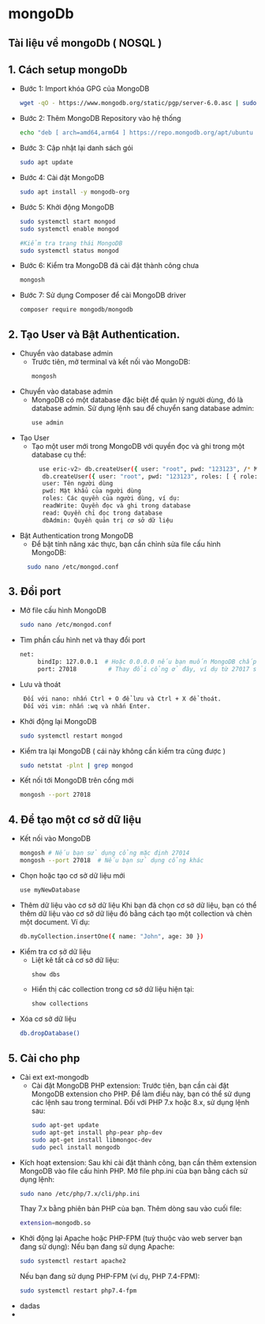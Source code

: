 # mongoDb
## Tài liệu về mongoDb ( NOSQL )
## 1. Cách setup mongoDb
   - Bước 1: Import khóa GPG của MongoDB
      ```bash
      wget -qO - https://www.mongodb.org/static/pgp/server-6.0.asc | sudo apt-key add -
      
   - Bước 2: Thêm MongoDB Repository vào hệ thống
      ```bash
      echo "deb [ arch=amd64,arm64 ] https://repo.mongodb.org/apt/ubuntu $(lsb_release -cs)/mongodb-org/6.0 multiverse" | sudo tee /etc/apt/sources.list.d/mongodb-org-6.0.list

   - Bước 3: Cập nhật lại danh sách gói
       ```bash
       sudo apt update
   - Bước 4: Cài đặt MongoDB
       ```bash
       sudo apt install -y mongodb-org
   - Bước 5: Khởi động MongoDB
       ```bash
      sudo systemctl start mongod
      sudo systemctl enable mongod

     #Kiểm tra trạng thái MongoDB
      sudo systemctl status mongod
      ```
   - Bước 6: Kiểm tra MongoDB đã cài đặt thành công chưa
       ```bash
       mongosh

   - Bước 7: Sử dụng Composer để cài MongoDB driver
        ```bash
        composer require mongodb/mongodb
        ```

## 2. Tạo User và Bật Authentication.
- Chuyển vào database admin
	+ Trước tiên, mở terminal và kết nối vào MongoDB:
	   ```bash
	   mongosh
	   ```
- Chuyển vào database admin
  + MongoDB có một database đặc biệt để quản lý người dùng, đó là database admin. Sử dụng lệnh sau để chuyển sang database admin:
      ```bash
      use admin
      ```
- Tạo User
  + Tạo một user mới trong MongoDB với quyền đọc và ghi trong một database cụ thể:
      ```bash
      	use eric-v2> db.createUser({ user: "root", pwd: "123123", /* Mật khẩu cho tài khoản admin*/ roles: [{ role: "readWrite", db: "eric-v2" }] /* Quyền "root" cho toàn bộ hệ thống*/ })
         db.createUser({ user: "root", pwd: "123123", roles: [ { role: "readWrite", db: "myDatabase" }] })
         user: Tên người dùng
         pwd: Mật khẩu của người dùng
         roles: Các quyền của người dùng, ví dụ:
         readWrite: Quyền đọc và ghi trong database
         read: Quyền chỉ đọc trong database
         dbAdmin: Quyền quản trị cơ sở dữ liệu
      ```
- Bật Authentication trong MongoDB
   + Để bật tính năng xác thực, bạn cần chỉnh sửa file cấu hình MongoDB:
   	```bash
      sudo nano /etc/mongod.conf
## 3. Đổi port
 - Mở file cấu hình MongoDB
   ```bash
   sudo nano /etc/mongod.conf
 - Tìm phần cấu hình net và thay đổi port
   ```bash
   net:
 		bindIp: 127.0.0.1  # Hoặc 0.0.0.0 nếu bạn muốn MongoDB chấp nhận kết nối từ mọi địa chỉ
  		port: 27018         # Thay đổi cổng ở đây, ví dụ từ 27017 sang 27018
 - Lưu và thoát
   ```bash
	Đối với nano: nhấn Ctrl + O để lưu và Ctrl + X để thoát.
	Đối với vim: nhấn :wq và nhấn Enter.
 - Khởi động lại MongoDB
   ```bash
   sudo systemctl restart mongod
 - Kiểm tra lại MongoDB ( cái này không cần kiểm tra cũng được )
   ```bash
   sudo netstat -plnt | grep mongod
 - Kết nối tới MongoDB trên cổng mới
   ```bash
   mongosh --port 27018
## 4. Để tạo một cơ sở dữ liệu
   - Kết nối vào MongoDB
     ```bash
     mongosh # Nếu bạn sử dụng cổng mặc định 27014
     mongosh --port 27018  # Nếu bạn sử dụng cổng khác
   - Chọn hoặc tạo cơ sở dữ liệu mới
     ```bash
     use myNewDatabase
   - Thêm dữ liệu vào cơ sở dữ liệu
     Khi bạn đã chọn cơ sở dữ liệu, bạn có thể thêm dữ liệu vào cơ sở dữ liệu đó bằng cách tạo một collection và chèn một document.
		Ví dụ:
     ```bash
     db.myCollection.insertOne({ name: "John", age: 30 })
   - Kiểm tra cơ sở dữ liệu
     + Liệt kê tất cả cơ sở dữ liệu:
       ```bash
       show dbs
     + Hiển thị các collection trong cơ sở dữ liệu hiện tại:
     	```bash
     	show collections
   - Xóa cơ sở dữ liệu
     ```bash
     db.dropDatabase()
     ```
## 5. Cài cho php
- Cài ext ext-mongodb
  + Cài đặt MongoDB PHP extension: Trước tiên, bạn cần cài đặt MongoDB extension cho PHP. Để làm điều này, bạn có thể sử dụng các lệnh sau trong terminal.
	Đối với PHP 7.x hoặc 8.x, sử dụng lệnh sau:
	```bash
  	sudo apt-get update
	sudo apt-get install php-pear php-dev
	sudo apt-get install libmongoc-dev
	sudo pecl install mongodb
+ Kích hoạt extension: Sau khi cài đặt thành công, bạn cần thêm extension MongoDB vào file cấu hình PHP. Mở file php.ini của bạn bằng cách sử dụng lệnh:
  ```bash
  sudo nano /etc/php/7.x/cli/php.ini
  ```
  Thay 7.x bằng phiên bản PHP của bạn. Thêm dòng sau vào cuối file:
  ```bash
  extension=mongodb.so
+ Khởi động lại Apache hoặc PHP-FPM (tuỳ thuộc vào web server bạn đang sử dụng):
	Nếu bạn đang sử dụng Apache:
	```bash
	sudo systemctl restart apache2
	```
	Nếu bạn đang sử dụng PHP-FPM (ví dụ, PHP 7.4-FPM):
	```bash
	sudo systemctl restart php7.4-fpm
-	dadas
-	


